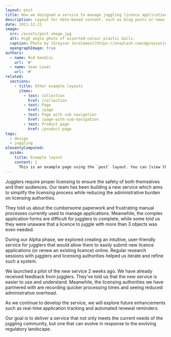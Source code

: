 ```yaml
---
layout: post
title: How we designed a service to manage juggling licence applications
description: Layout for date-based content, such as blog posts or news items.
date: 2011-12-21
image:
  src: /assets/post-image.jpg
  alt: High angle photo of assorted-colour plastic balls.
  caption: Photo by [Greyson Joralemon](https://unsplash.com/@greysonjoralemon) on [Unsplash](https://unsplash.com/photos/9IBqihqhuHc)
  opengraphImage: true
authors:
  - name: Rod Gandini
    url: '#'
  - name: Sean Laver
    url: '#'
related:
  sections:
    - title: Other example layouts
      items:
        - text: Collection
          href: /collection
        - text: Page
          href: /page
        - text: Page with sub navigation
          href: /page-with-sub-navigation
        - text: Product page
          href: /product-page
tags:
  - design
  - juggling
eleventyComputed:
  aside:
    title: Example layout
    content: |
      This is an example page using the `post` layout. You can [view the source used to create this page on GitHub]({{ viewSource }}).
---
```


Jugglers require proper licensing to ensure the safety of both themselves and their audiences. Our team has been building a new service which aims to simplify the licensing process while reducing the administrative burden on licensing authorities.

They told us about the cumbersome paperwork and frustrating manual processes currently used to manage applications. Meanwhile, the complex application forms are difficult for jugglers to complete, while some told us they were unaware that a licence to juggle with more than 3 objects was even needed.

During our Alpha phase, we explored creating an intuitive, user-friendly service for jugglers that would allow them to easily submit new licence applications (or renew an existing licence) online. Regular research sessions with jugglers and licensing authorities helped us iterate and refine such a system.

We launched a pilot of the new service 2 weeks ago. We have already received feedback from jugglers. They’ve told us that the new service is easier to use and understand. Meanwhile, the licensing authorities we have partnered with are recording quicker processing times and seeing reduced administrative overhead.

As we continue to develop the service, we will explore future enhancements such as real-time application tracking and automated renewal reminders.

Our goal is to deliver a service that not only meets the current needs of the juggling community, but one that can evolve in response to the evolving regulatory landscape.

